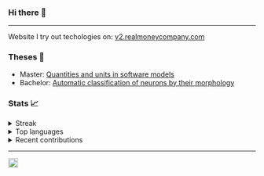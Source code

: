 ### Hi there :wave:

----

Website I try out techologies on: [v2.realmoneycompany.com](https://v2.realmoneycompany.com)

### Theses :scroll:
- Master: [Quantities and units in software models](https://github.com/mackeper/Quantities-and-units-in-software-models)
- Bachelor: [Automatic classification of neurons by their morphology](https://github.com/mackeper/AutomaticClassification)

### Stats :chart_with_upwards_trend:
<details>
  <summary>Streak</summary>
  <a href="https://git.io/streak-stats">
    <img align="center" src="http://github-readme-streak-stats.herokuapp.com?user=mackeper&theme=dark&background=000000" />
  </a>
</details>
<details>
  <summary>Top languages</summary>
  <a href="https://github.com/anuraghazra/github-readme-stats">
    <img align="center" src="https://github-readme-stats.vercel.app/api/top-langs/?username=mackeper&langs_count=10&layout=compact&theme=vision-friendly-dark&size_weight=0.5&count_weight=0.5" />
  </a>
</details>
<details>
  <summary>Recent contributions</summary>
  <a href="https://github.com/anuraghazra/github-readme-stats">
    <img align="center" src="https://github-readme-stats.vercel.app/api?username=mackeper&show_icons=true&layout=compact&theme=vision-friendly-dark&hide=contribs" />
  </a>
</details>

----

<a href="https://www.linkedin.com/in/marcus-%C3%B6stling">
  <img align="left" alt="Marcus's LinkedIn" width="20px" src="https://simpleicons.now.sh/linkedin/495f7e" />
</a>

<img align="right" src="https://komarev.com/ghpvc/?username=mackeper&style=flat-square&color=gray" alt=""/>

<!--
**mackeper/mackeper** is a ✨ _special_ ✨ repository because its `README.md` (this file) appears on your GitHub profile.

Here are some ideas to get you started:

- 🔭 I’m currently working on ...
- 🌱 I’m currently learning ...
- 👯 I’m looking to collaborate on ...
- 🤔 I’m looking for help with ...
- 💬 Ask me about ...
- 📫 How to reach me: ...
- 😄 Pronouns: ...
- ⚡ Fun fact: ...
-->
